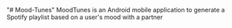 "# Mood-Tunes" 
MoodTunes is an Android mobile application to generate a Spotify playlist based on a user's mood with a
partner
